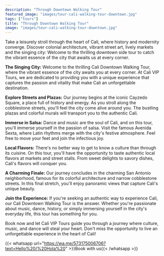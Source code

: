 ```yaml
---
description: "Through Downtown Walking Tour"
featured_image: "images/tour-cali-walking-tour-downtown.jpg"
tags: ["tours"]
title: "Through Downtown Walking Tour"
image: "images/tour-cali-walking-tour-downtown.jpg"
---
```


Take a leisurely stroll through the heart of Cali, where history and modernity converge. Discover colonial architecture, vibrant street art, lively markets and the singing city: Welcome to the thrilling downtown side tour to catch the vibrant essence of the city that awaits us at every corner.

**The Singing City:** Welcome to the thrilling Cali Downtown Walking Tour, where the vibrant essence of the city awaits you at every corner. At Cali VIP Tours, we are dedicated to providing you with a unique experience that captures the passion and vitality that make Cali an unforgettable destination.

**Explore Streets and Plazas:** Our journey begins at the iconic Cayzedo Square, a place full of history and energy. As you stroll along the cobblestone streets, you'll feel the city come alive around you. The bustling plazas and colorful murals will transport you to the authentic Cali.

**Immerse in Salsa:** Dance and music are the soul of Cali, and on this tour, you'll immerse yourself in the passion of salsa. Visit the famous Avenida Sexta, where Latin rhythms merge with the city's festive atmosphere. Feel free to move your feet and join the infectious joy.

**Local Flavors:** There's no better way to get to know a culture than through its cuisine. On this tour, you'll have the opportunity to taste authentic local flavors at markets and street stalls. From sweet delights to savory dishes, Cali's flavors will conquer you.

**A Charming Finale:** Our journey concludes in the charming San Antonio neighborhood, famous for its colorful architecture and narrow cobblestone streets. In this final stretch, you'll enjoy panoramic views that capture Cali's unique beauty.

**Join the Experience:** If you're seeking an authentic way to experience Cali, our Cali Downtown Walking Tour is the answer. Whether you're passionate about music, dance, history, or simply immersing yourself in the city's everyday life, this tour has something for you.

Book now and let Cali VIP Tours guide you through a journey where culture, music, and dance will steal your heart. Don't miss the opportunity to live an unforgettable experience in the heart of Cali!

{{< whatsapp url="https://wa.me/573175006706?text=Hello%20/%20Hola%20" >}}Book with us{{< /whatsapp >}}